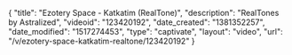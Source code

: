 {
    "title": "Ezotery Space - Katkatim (RealTone)",
    "description": "RealTones by Astralized",
    "videoid": "123420192",
    "date_created": "1381352257",
    "date_modified": "1517274453",
    "type": "captivate",
    "layout": "video",
    "url": "\/v\/ezotery-space-katkatim-realtone\/123420192"
}